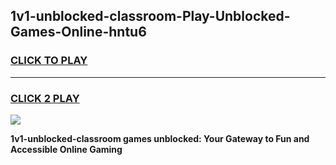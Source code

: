 
## 1v1-unblocked-classroom-Play-Unblocked-Games-Online-hntu6
<h3>
<a href="https://premium76.site?title=1v1-unblocked-classroom&ref=25A">CLICK TO PLAY</a></h3>
<hr>

<h3>
<a href="https://premium76.site?title=1v1-unblocked-classroom&ref=25A">CLICK 2 PLAY</a>
  
</h3>

<a href="https://premium76.site?title=1v1-unblocked-classroom&ref=25A"><img src="https://clearcache.store/games.png"></a>


**1v1-unblocked-classroom games unblocked: Your Gateway to Fun and Accessible Online Gaming**
